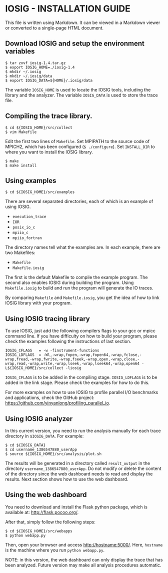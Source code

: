 # IOSIG - INSTALLATION GUIDE

This file is written using Markdown. It can be viewed in a
Markdown viewer or converted to a single-page HTML document.

## Download IOSIG and setup the environment variables

    $ tar zxvf iosig-1.4.tar.gz
    $ export IOSIG_HOME=./iosig-1.4
    $ mkdir ~/.iosig
    $ mkdir ~/.iosig/data
    $ export IOSIG_DATA=${HOME}/.iosig/data

The variable `IOSIG_HOME` is used to locate the IOSIG tools, including the
library and the analyzer. The variable `IOSIG_DATA` is used to store the trace
file. 

## Compiling the trace library.
  
    $ cd ${IOSIG_HOME}/src/collect
    $ vim Makefile
   
Edit the first two lines of `Makefile`. Set MPIPATH to the source code of
MPICH2, which has been configured (`$ ./configure`). Set `INSTALL_DIR` to where
you want to install the IOSIG library.
   
    $ make
    $ make install
   
## Using examples

    $ cd ${IOSIG_HOME}/src/examples

There are several separated directories, each of which is an example of using 
IOSIG. 

- `execution_trace`
- `IOR`
- `posix_io_c`
- `mpiio_c`
- `mpiio_fortran`
   
The directory names tell what the examples are. In each example, there are two
Makefiles:

- `Makefile`
- `Makefile.iosig`

The first is the default Makefile to compile the example program. The second 
also enables IOSIG during building the program. Using `Makefile.iosig` to 
build and run the program will generate the IO traces.

By comparing `Makefile` and `Makefile.iosig`, you get the idea of how to link
IOSIG library with your program.

## Using IOSIG tracing library

To use IOSIG, just add the following compilers flags to your gcc or mpicc
command line. If you have difficulty on how to build your program, please check
the examples following the instructions of last section.

    IOSIG_CFLAGS   = -w -finstrument-functions
    IOSIG_LDFLAGS  = -Wl,-wrap,fopen,-wrap,fopen64,-wrap,fclose,-wrap,fread,-wrap,fwrite,-wrap,fseek,-wrap,open,-wrap,close,-wrap,read,-wrap,write,-wrap,lseek,-wrap,lseek64,-wrap,open64 -L${IOSIG_HOME}/src/collect -liosig 

`IOSIG_CFLAGS` is to be added in the compiling stage. `IOSIG_LDFLAGS` is to be
added in the link stage. Please check the examples for how to do this.

For more examples on how to use IOSIG to profile parallel I/O benchmarks and applications, check the GitHub project: https://github.com/yinyanlong/profiling_parallel_io.

## Using IOSIG analyzer

In this current version, you need to run the analysis manually for each trace
directory in `$IOSIG_DATA`. For example:

    $ cd ${IOSIG_DATA}
    $ cd username_1386547880_userApp
    $ source ${IOSIG_HOME}/src/analysis/plot.sh

The results will be generated in a directory called `result_output` in the
directory `username_1386547880_userApp`. Do not modify or delete the content of
the directory since the web dashboard needs to read and display the results.
Next section shows how to use the web dashboard.

## Using the web dashboard

You need to download and install the Flask python package, which is available
at: <http://flask.pocoo.org/>.

After that, simply follow the following steps:

    $ cd ${IOSIG_HOME}/src/webapps
    $ python webapp.py
   
Then, open your browser and access <http://hostname:5000/>. Here, `hostname` is
the machine where you run `python webapp.py`.

NOTE: in this version, the web dashboard can only display the trace that has
been analyzed. Future version may make all analysis procedures automatic.



    


